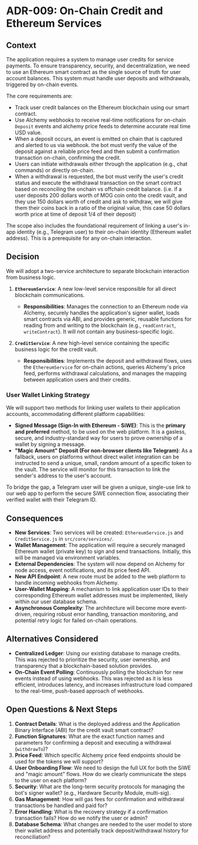 # ADR-009: On-Chain Credit and Ethereum Services

## Context
The application requires a system to manage user credits for service payments. To ensure transparency, security, and decentralization, we need to use an Ethereum smart contract as the single source of truth for user account balances. This system must handle user deposits and withdrawals, triggered by on-chain events.

The core requirements are:
-   Track user credit balances on the Ethereum blockchain using our smart contract.
-   Use Alchemy webhooks to receive real-time notifications for on-chain `Deposit` events and alchemy price feeds to determine accurate real time USD value.
-   When a deposit occurs, an event is emitted on chain that is captured and alerted to us via webhook. the bot must verify the value of the deposit against a reliable price feed and then submit a confirmation transaction on-chain, confirming the credit.
-   Users can initiate withdrawals either through the application (e.g., chat commands) or directly on-chain.
-   When a withdrawal is requested, the bot must verify the user's credit status and execute the withdrawal transaction on the smart contract based on reconciling the onchain vs offchain credit balance. (i.e. if a user deposits 200 dollars worth of MOG coin onto the credit vault, and they use 150 dollars worth of credit and ask to withdraw, we will give them their coins back in a ratio of the original value, this case 50 dollars worth price at time of deposit 1/4 of their deposit)

The scope also includes the foundational requirement of linking a user's in-app identity (e.g., Telegram user) to their on-chain identity (Ethereum wallet address). This is a prerequisite for any on-chain interaction.

## Decision
We will adopt a two-service architecture to separate blockchain interaction from business logic.

1.  **`EthereumService`**: A new low-level service responsible for all direct blockchain communications.
    *   **Responsibilities**: Manages the connection to an Ethereum node via Alchemy, securely handles the application's signer wallet, loads smart contracts via ABI, and provides generic, reusable functions for reading from and writing to the blockchain (e.g., `readContract`, `writeContract`). It will not contain any business-specific logic.

2.  **`CreditService`**: A new high-level service containing the specific business logic for the credit vault.
    *   **Responsibilities**: Implements the deposit and withdrawal flows, uses the `EthereumService` for on-chain actions, queries Alchemy's price feed, performs withdrawal calculations, and manages the mapping between application users and their credits.

### User Wallet Linking Strategy
We will support two methods for linking user wallets to their application accounts, accommodating different platform capabilities:

-   **Signed Message (Sign-In with Ethereum - SiWE)**: This is the **primary and preferred** method, to be used on the web platform. It is a gasless, secure, and industry-standard way for users to prove ownership of a wallet by signing a message.
-   **"Magic Amount" Deposit (For non-browser clients like Telegram)**: As a fallback, users on platforms without direct wallet integration can be instructed to send a unique, small, random amount of a specific token to the vault. The service will monitor for this transaction to link the sender's address to the user's account.

To bridge the gap, a Telegram user will be given a unique, single-use link to our web app to perform the secure SiWE connection flow, associating their verified wallet with their Telegram ID.

## Consequences
-   **New Services**: Two services will be created: `EthereumService.js` and `CreditService.js` in `src/core/services/`.
-   **Wallet Management**: The application will require a securely managed Ethereum wallet (private key) to sign and send transactions. Initially, this will be managed via environment variables.
-   **External Dependencies**: The system will now depend on Alchemy for node access, event notifications, and its price feed API.
-   **New API Endpoint**: A new route must be added to the web platform to handle incoming webhooks from Alchemy.
-   **User-Wallet Mapping**: A mechanism to link application user IDs to their corresponding Ethereum wallet addresses must be implemented, likely within our user database schema.
-   **Asynchronous Complexity**: The architecture will become more event-driven, requiring robust error handling, transaction monitoring, and potential retry logic for failed on-chain operations.

## Alternatives Considered
-   **Centralized Ledger**: Using our existing database to manage credits. This was rejected to prioritize the security, user ownership, and transparency that a blockchain-based solution provides.
-   **On-Chain Event Polling**: Continuously polling the blockchain for new events instead of using webhooks. This was rejected as it is less efficient, introduces latency, and increases infrastructure load compared to the real-time, push-based approach of webhooks.

## Open Questions & Next Steps
1.  **Contract Details**: What is the deployed address and the Application Binary Interface (ABI) for the credit vault smart contract?
2.  **Function Signatures**: What are the exact function names and parameters for confirming a deposit and executing a withdrawal (`withdrawTo`)?
3.  **Price Feed**: Which specific Alchemy price feed endpoints should be used for the tokens we will support?
4.  **User Onboarding Flow**: We need to design the full UX for both the SiWE and "magic amount" flows. How do we clearly communicate the steps to the user on each platform?
5.  **Security**: What are the long-term security protocols for managing the bot's signer wallet? (e.g., Hardware Security Module, multi-sig).
6.  **Gas Management**: How will gas fees for confirmation and withdrawal transactions be handled and paid for?
7.  **Error Handling**: What is the recovery strategy if a confirmation transaction fails? How do we notify the user or admin?
8.  **Database Schema**: What changes are needed to the user model to store their wallet address and potentially track deposit/withdrawal history for reconciliation? 